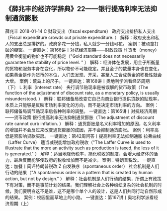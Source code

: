 
## 《薛兆丰的经济学辞典》22——银行提高利率无法抑制通货膨胀


薛兆丰
2018-01-14
C
财政支出（fiscal expenditure）
政府支出排挤私人支出（Fiscal expenditure crowds out private expenditure. ）
 解释：政府支出和私人的支出总是排挤的。政府多花一分钱，私人就少一分钱可花。  案例：被顽童打破的橱窗。 一键直达：第166讲丨对抗经济周期——财政政策
H
货币（money）
用黄金衡量的物价也不可能稳定（"Gold standard does not necessarily guarantee the stability of price level. " ）
 解释：经济体在发展，用金子所衡量的货物和服务本身在变化，所以物价不可能稳定。并且金子的数量本身也在变化，如果黄金是作为货币的本位，人们去发现、开采，甚至人工合成黄金的积极性就会大增。 案例：荒岛上的尺子。 一键直达：第168讲丨奥地利学派看经济周期（下）
L
利率（interest rate）
央行调节贴现率是被误解的货币政策（The function of the adjustment of discount rate, as a monetary policy, is usually misunderstood. ）
 解释：联邦储备局改变它自己向商业银行提供贷款的贴现率，本质上只能够是反映市场利率变化的方向，而不是决定市场利率的方向。 案例：联邦储备局调节贴现率后各种利率的调整。 一键直达：第165讲丨对抗经济周期——货币政策
银行提高利率无法抑制通货膨胀（The adjustment of discount rate cannot curb inflation. ）
 解释：通货膨胀是名义利率增加的原因，名义利率的增加并不会反过来改变通货膨胀的成因，并不会抑制通货膨胀。 案例：利率高低是否影响贷款买房。 一键直达：第42周问答丨提高利率无法抑制通胀
拉弗曲线（Laffer Curve）
适当减税能增加政府税收（"The Laffer Curve is used to illustrate that the more an activity such as production is taxed, the less of it is generated." ）
 解释：适当地降低税率，简化税收的制度，会增大经济体的活力，最后反而能够使政府的税收增加而不是减少。 案例：特朗普税改。 一键直达：加餐丨简评特朗普税改
Z
自发秩序（spontaneous order）
社会机制是人们行动的结果（"A spontaneous order is a pattern that is created by human action, but not by design." ）
 解释：社会机制是人们行动的结果，所谓上有政策下有对策，而不是事前计划的结果。我们理解社会上各种纷纭复杂的社会机制的时候，我们要明白这不是谁，这不是哪个单个人的设计，这是人们共同行动自然形成的结果。 案例：校园里面草地上的小路。  一键直达：第167讲丨奥地利学派看经济周期（上）